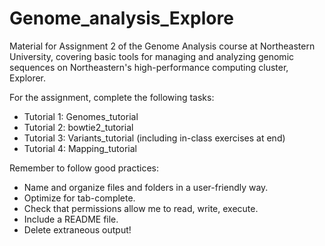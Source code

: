 # Genome_analysis_Explore
Material for Assignment 2 of the Genome Analysis course at Northeastern University, covering basic tools for managing and analyzing genomic sequences on Northeastern's high-performance computing cluster, Explorer.

For the assignment, complete the following tasks:

+ Tutorial 1: Genomes_tutorial
+ Tutorial 2: bowtie2_tutorial
+ Tutorial 3: Variants_tutorial (including in-class exercises at end)
+ Tutorial 4: Mapping_tutorial

Remember to follow good practices:

+ Name and organize files and folders in a user-friendly way.
+ Optimize for tab-complete.
+ Check that permissions allow me to read, write, execute.
+ Include a README file.
+ Delete extraneous output!
